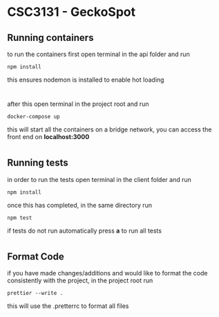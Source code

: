 # CSC3131 - GeckoSpot

## Running containers

to run the containers first open terminal in the api folder and run
```
npm install
```

this ensures nodemon is installed to enable hot loading

 # 
 after this open terminal in the project root and run
 ```
 docker-compose up
 ```
 this will start all the containers on a bridge network, you can access the front end on **localhost:3000**
 # 


 ## Running tests

in order to run the tests open terminal in the client folder and run
```
npm install
```
once this has completed, in the same directory run 
```
npm test
```
if tests do not run automatically press **a** to run all tests
# 


## Format Code

if you have made changes/additions and would like to format the code consistently with the project, in the project root run
```
prettier --write .
```
this will use the .pretterrc to format all files